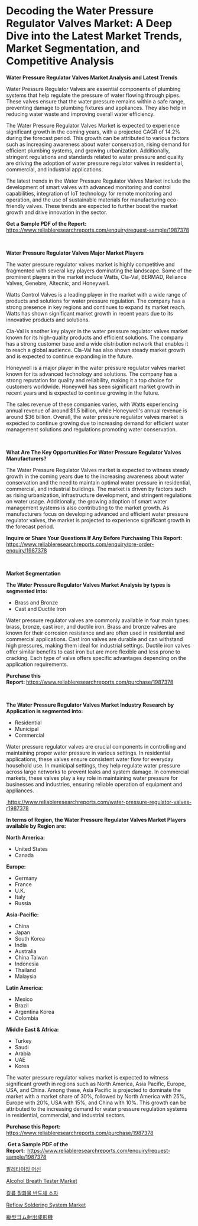 <p><h1>Decoding the Water Pressure Regulator Valves Market: A Deep Dive into the Latest Market Trends, Market Segmentation, and Competitive Analysis</h1></p><p><strong>Water Pressure Regulator Valves Market Analysis and Latest Trends</strong></p>
<p><p>Water Pressure Regulator Valves are essential components of plumbing systems that help regulate the pressure of water flowing through pipes. These valves ensure that the water pressure remains within a safe range, preventing damage to plumbing fixtures and appliances. They also help in reducing water waste and improving overall water efficiency.</p><p>The Water Pressure Regulator Valves Market is expected to experience significant growth in the coming years, with a projected CAGR of 14.2% during the forecast period. This growth can be attributed to various factors such as increasing awareness about water conservation, rising demand for efficient plumbing systems, and growing urbanization. Additionally, stringent regulations and standards related to water pressure and quality are driving the adoption of water pressure regulator valves in residential, commercial, and industrial applications.</p><p>The latest trends in the Water Pressure Regulator Valves Market include the development of smart valves with advanced monitoring and control capabilities, integration of IoT technology for remote monitoring and operation, and the use of sustainable materials for manufacturing eco-friendly valves. These trends are expected to further boost the market growth and drive innovation in the sector.</p></p>
<p><strong>Get a Sample PDF of the Report:&nbsp;</strong> <a href="https://www.reliableresearchreports.com/enquiry/request-sample/1987378">https://www.reliableresearchreports.com/enquiry/request-sample/1987378</a></p>
<p>&nbsp;</p>
<p><strong>Water Pressure Regulator Valves Major Market Players</strong></p>
<p><p>The water pressure regulator valves market is highly competitive and fragmented with several key players dominating the landscape. Some of the prominent players in the market include Watts, Cla-Val, BERMAD, Reliance Valves, Genebre, Altecnic, and Honeywell.</p><p>Watts Control Valves is a leading player in the market with a wide range of products and solutions for water pressure regulation. The company has a strong presence in key regions and continues to expand its market reach. Watts has shown significant market growth in recent years due to its innovative products and solutions.</p><p>Cla-Val is another key player in the water pressure regulator valves market known for its high-quality products and efficient solutions. The company has a strong customer base and a wide distribution network that enables it to reach a global audience. Cla-Val has also shown steady market growth and is expected to continue expanding in the future.</p><p>Honeywell is a major player in the water pressure regulator valves market known for its advanced technology and solutions. The company has a strong reputation for quality and reliability, making it a top choice for customers worldwide. Honeywell has seen significant market growth in recent years and is expected to continue growing in the future.</p><p>The sales revenue of these companies varies, with Watts experiencing annual revenue of around $1.5 billion, while Honeywell's annual revenue is around $36 billion. Overall, the water pressure regulator valves market is expected to continue growing due to increasing demand for efficient water management solutions and regulations promoting water conservation.</p></p>
<p>&nbsp;</p>
<p><strong>What Are The Key Opportunities For Water Pressure Regulator Valves Manufacturers?</strong></p>
<p><p>The Water Pressure Regulator Valves market is expected to witness steady growth in the coming years due to the increasing awareness about water conservation and the need to maintain optimal water pressure in residential, commercial, and industrial buildings. The market is driven by factors such as rising urbanization, infrastructure development, and stringent regulations on water usage. Additionally, the growing adoption of smart water management systems is also contributing to the market growth. As manufacturers focus on developing advanced and efficient water pressure regulator valves, the market is projected to experience significant growth in the forecast period.</p></p>
<p><strong>Inquire or Share Your Questions If Any Before Purchasing This Report:</strong> <a href="https://www.reliableresearchreports.com/enquiry/pre-order-enquiry/1987378">https://www.reliableresearchreports.com/enquiry/pre-order-enquiry/1987378</a></p>
<p>&nbsp;</p>
<p><strong>Market Segmentation</strong></p>
<p><strong>The Water Pressure Regulator Valves Market Analysis by types is segmented into:</strong></p>
<p><ul><li>Brass and Bronze</li><li>Cast and Ductile Iron</li></ul></p>
<p><p>Water pressure regulator valves are commonly available in four main types: brass, bronze, cast iron, and ductile iron. Brass and bronze valves are known for their corrosion resistance and are often used in residential and commercial applications. Cast iron valves are durable and can withstand high pressures, making them ideal for industrial settings. Ductile iron valves offer similar benefits to cast iron but are more flexible and less prone to cracking. Each type of valve offers specific advantages depending on the application requirements.</p></p>
<p><strong>Purchase this Report:&nbsp;</strong><a href="https://www.reliableresearchreports.com/purchase/1987378">https://www.reliableresearchreports.com/purchase/1987378</a></p>
<p>&nbsp;</p>
<p><strong>The Water Pressure Regulator Valves Market Industry Research by Application is segmented into:</strong></p>
<p><ul><li>Residential</li><li>Municipal</li><li>Commercial</li></ul></p>
<p><p>Water pressure regulator valves are crucial components in controlling and maintaining proper water pressure in various settings. In residential applications, these valves ensure consistent water flow for everyday household use. In municipal settings, they help regulate water pressure across large networks to prevent leaks and system damage. In commercial markets, these valves play a key role in maintaining water pressure for businesses and industries, ensuring reliable operation of equipment and appliances.</p></p>
<p><a href="https://www.reliableresearchreports.com/water-pressure-regulator-valves-r1987378">&nbsp;https://www.reliableresearchreports.com/water-pressure-regulator-valves-r1987378</a></p>
<p><strong>In terms of Region, the Water Pressure Regulator Valves Market Players available by Region are:</strong></p>
<p>
    <p> <strong> North America: </strong>
        <ul>
            <li>United States</li>
            <li>Canada</li>
        </ul>
        </p> 
    <p> <strong> Europe: </strong>
        <ul>
            <li>Germany</li>
            <li>France</li>
            <li>U.K.</li>
            <li>Italy</li>
            <li>Russia</li>
        </ul>
        </p> 
    <p> <strong> Asia-Pacific: </strong>
        <ul>
            <li>China</li>
            <li>Japan</li>
            <li>South Korea</li>
            <li>India</li>
            <li>Australia</li>
            <li>China Taiwan</li>
            <li>Indonesia</li>
            <li>Thailand</li>
            <li>Malaysia</li>
        </ul>
        </p> 
    <p> <strong> Latin America: </strong>
        <ul>
            <li>Mexico</li>
            <li>Brazil</li>
            <li>Argentina Korea</li>
            <li>Colombia</li>
        </ul>
        </p> 
    <p> <strong> Middle East & Africa: </strong>
        <ul>
            <li>Turkey</li>
            <li>Saudi</li>
            <li>Arabia</li>
            <li>UAE</li>
            <li>Korea</li>
        </ul>
    </p>
    </p>
<p><p>The water pressure regulator valves market is expected to witness significant growth in regions such as North America, Asia Pacific, Europe, USA, and China. Among these, Asia Pacific is projected to dominate the market with a market share of 30%, followed by North America with 25%, Europe with 20%, USA with 15%, and China with 10%. This growth can be attributed to the increasing demand for water pressure regulation systems in residential, commercial, and industrial sectors.</p></p>
<p><strong>Purchase this Report: </strong><a href="https://www.reliableresearchreports.com/purchase/1987378">https://www.reliableresearchreports.com/purchase/1987378</a></p>
<p>&nbsp;<strong>Get a Sample PDF of the Report:&nbsp;&nbsp;</strong><a href="https://www.reliableresearchreports.com/enquiry/request-sample/1987378">https://www.reliableresearchreports.com/enquiry/request-sample/1987378</a></p>
<p><strong></strong></p>
<p><p><a href="https://github.com/DavidCarter19662022/Market-Research-Report-List-1/blob/main/5822356169890.md">팔레타이징 머신</a></p><p><a href="https://github.com/AnnChovey2023/Market-Research-Report-List-1/blob/main/alcohol-breath-tester-market.md">Alcohol Breath Tester Market</a></p><p><a href="https://github.com/bossladyaries0/Market-Research-Report-List-1/blob/main/7853336169889.md">갈륨 질화물 반도체 소자</a></p><p><a href="https://github.com/yadanielu/Market-Research-Report-List-1/blob/main/reflow-soldering-system-market.md">Reflow Soldering System Market</a></p><p><a href="https://github.com/AdellaPrice2023/Market-Research-Report-List-1/blob/main/1973144158363.md">縦型ゴム射出成形機</a></p></p>